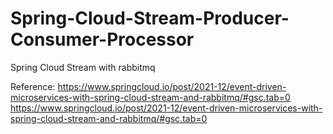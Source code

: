 # Spring-Cloud-Stream-Producer-Consumer-Processor
Spring Cloud Stream with rabbitmq

Reference:
https://www.springcloud.io/post/2021-12/event-driven-microservices-with-spring-cloud-stream-and-rabbitmq/#gsc.tab=0
https://www.springcloud.io/post/2021-12/event-driven-microservices-with-spring-cloud-stream-and-rabbitmq/#gsc.tab=0
